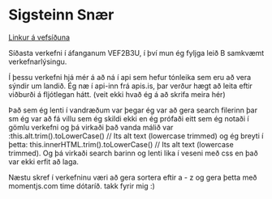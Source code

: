 # Sigsteinn Snær

[Linkur á vefsíðuna](http://tsuts.tskoli.is/2t/2811992349/vef2b/lokaverkefni/index.html)

Síðasta verkefni í áfanganum VEF2B3U, í því mun ég fyljga leið B samkvæmt verkefnarlýsingu.

Í þessu verkefni hjá mér á að ná í api sem hefur tónleika sem eru að vera sýndir um landið.
Ég næ í api-inn frá apis.is, þar verður hægt að leita eftir viðburði á fljótlegan hátt.
(veit ekki hvað ég á að skrifa meira hér)

Það sem ég lenti í vandræðum var þegar ég var að gera search filerinn þar sm ég var að fá villu sem ég skildi ekki en ég prófaði eitt sem ég notaði í gömlu verkefni og þá virkaði það vanda málið var :this.alt.trim().toLowerCase() // Its alt text (lowercase trimmed)
og ég breyti í þetta: this.innerHTML.trim().toLowerCase() // Its alt text (lowercase trimmed). Og þá virkaði search barinn og lenti lika í veseni með css en það var ekki erfit að laga.

Næstu skref í verkefninu væri að gera sortera eftir a - z  og gera þetta með momentjs.com time dótaríð.
takk fyrir mig :)

